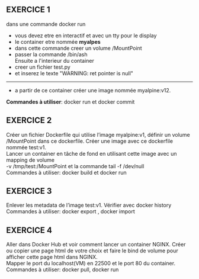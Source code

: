 ## EXERCICE 1
dans une commande docker run
* vous devez etre en interactif et avec un tty pour le display
* le container etre nommée **myalpes** 
* dans cette commande creer un volume /MountPoint
* passer la commande /bin/ash   
Ensuite a l'interieur du container  
* creer un fichier test.py
* et inserez le texte "WARNING: ret pointer is null"
---
* a partir de ce container créer une image nommée  myalpine:v12.

**Commandes à utiliser**:  docker run et docker commit 

## EXERCICE 2
Créer un fichier Dockerfile qui utilise l’image myalpine:v1, définir un volume /MountPoint dans ce dockerfile.  Créer une image avec ce dockerfile nommée test:v1.  
Lancer un container en tâche de fond en utilisant cette image avec un mapping de volume  
 -v /tmp/test:/MountPoint et la commande tail -f /dev/null    
Commandes à utiliser: docker build et docker run 

## EXERCICE 3
Enlever les metadata de l’image  test:v1. Vérifier avec docker history  
Commandes à utiliser: docker export , docker import  


## EXERCICE 4
Aller dans Docker Hub et voir comment lancer un container NGINX. Créer ou copier une page html de votre choix et faire le bind de volume pour afficher cette page html dans NGINX.   
Mapper le port du localhost(VM) en 22500 et le port 80 du container.   
Commandes à utiliser: docker pull, docker run   
